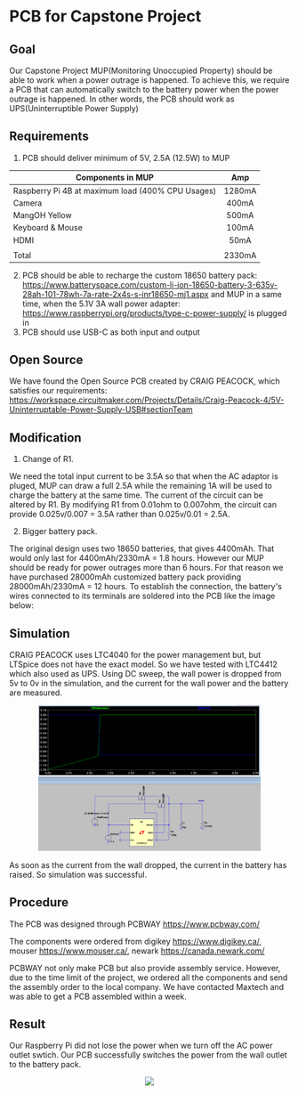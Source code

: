 # PCB for Capstone Project

## Goal
Our Capstone Project MUP(Monitoring Unoccupied Property) should be able to work when a power outrage is happened. To achieve this, we require a PCB that can automatically switch to the battery power when the power outrage is happened. In other words, the PCB should work as UPS(Uninterruptible Power Supply)

## Requirements
1. PCB should deliver minimum of 5V, 2.5A (12.5W) to MUP 

| Components in MUP    | Amp           |
| ------------- |:-------------:| 
| Raspberry Pi 4B at maximum load (400% CPU Usages)     | 1280mA
| Camera      | 400mA      | 
| MangOH Yellow | 500mA      |
| Keyboard & Mouse | 100mA |
| HDMI | 50mA|
| | |
| Total| 2330mA |

2. PCB should be able to recharge the custom 18650 battery pack: https://www.batteryspace.com/custom-li-ion-18650-battery-3-635v-28ah-101-78wh-7a-rate-2x4s-s-inr18650-mj1.aspx  and MUP in a same time, when the 5.1V 3A wall power adapter: https://www.raspberrypi.org/products/type-c-power-supply/ is plugged in
3. PCB should use USB-C as both input and output

## Open Source 
We have found the Open Source PCB created by CRAIG PEACOCK, which satisfies our requirements:
https://workspace.circuitmaker.com/Projects/Details/Craig-Peacock-4/5V-Uninterruptable-Power-Supply-USB#sectionTeam

## Modification
1. Change of R1. 

We need the total input current to be 3.5A so that when the AC adaptor is pluged, MUP can draw a full 2.5A while the remaining 1A will be used to charge the battery at the same time. The current of the circuit can be altered by R1. By modifying R1 from 0.01ohm to 0.007ohm, the circuit can provide 0.025v/0.007 = 3.5A rather than 0.025v/0.01 = 2.5A.

2. Bigger battery pack.

The original design uses two 18650 batteries, that gives 4400mAh. That would only last for 4400mAh/2330mA = 1.8 hours. However our MUP should be ready for power outrages more than 6 hours. For that reason we have purchased 28000mAh customized battery pack providing 28000mAh/2330mA = 12 hours. To establish the connection, the battery's wires connected to its terminals are soldered into the PCB like the image below:

## Simulation
CRAIG PEACOCK uses LTC4040 for the power management but, but LTSpice does not have the exact model. So we have tested with LTC4412 which also used as UPS. 
Using DC sweep, the wall power is dropped from 5v to 0v in the simulation, and the current for the wall power and the battery are measured. 
<p align="center">
   <img src="Video_and_Images/LTC4412 Simulation.png" width=400>
</p>
As soon as the current from the wall dropped, the current in the battery has raised. So simulation was successful.


## Procedure
The PCB was designed through PCBWAY https://www.pcbway.com/

The components were ordered from digikey https://www.digikey.ca/, mouser https://www.mouser.ca/, newark https://canada.newark.com/

PCBWAY not only make PCB but also provide assembly service. However, due to the time limit of the project, we ordered all the components and send the assembly order to the local company. We have contacted Maxtech and was able to get a PCB assembled within a week.

## Result
Our Raspberry Pi did not lose the power when we turn off the AC power outlet swtich. Our PCB successfully switches the power from the wall outlet to the battery pack.

<p align="center">
   <img src="Video_and_Images/PMS_Animated_GIF.gif">
</p>
